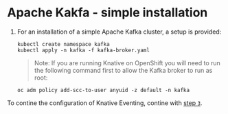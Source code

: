 # Apache Kakfa - simple installation

1. For an installation of a simple Apache Kafka cluster, a setup is provided:
    ```
    kubectl create namespace kafka
    kubectl apply -n kafka -f kafka-broker.yaml
    ```
    > Note: If you are running Knative on OpenShift you will need to run the following command first to allow the Kafka broker to run as root:
      ```
      oc adm policy add-scc-to-user anyuid -z default -n kafka
      ```

To contine the configuration of Knative Eventing, contine with [step `3`](../).
